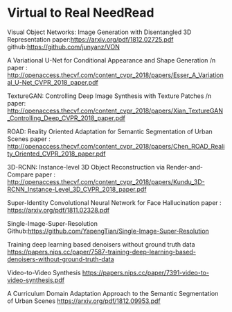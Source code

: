# Virtual to Real NeedRead

Visual Object Networks: Image Generation with Disentangled 3D Representation
paper:https://arxiv.org/pdf/1812.02725.pdf
github:https://github.com/junyanz/VON


A Variational U-Net for Conditional Appearance and Shape Generation /n
paper : http://openaccess.thecvf.com/content_cvpr_2018/papers/Esser_A_Variational_U-Net_CVPR_2018_paper.pdf

TextureGAN: Controlling Deep Image Synthesis with Texture Patches /n
paper: http://openaccess.thecvf.com/content_cvpr_2018/papers/Xian_TextureGAN_Controlling_Deep_CVPR_2018_paper.pdf

ROAD: Reality Oriented Adaptation for Semantic Segmentation of Urban Scenes
paper : http://openaccess.thecvf.com/content_cvpr_2018/papers/Chen_ROAD_Reality_Oriented_CVPR_2018_paper.pdf

3D-RCNN: Instance-level 3D Object Reconstruction via Render-and-Compare
paper : http://openaccess.thecvf.com/content_cvpr_2018/papers/Kundu_3D-RCNN_Instance-Level_3D_CVPR_2018_paper.pdf



Super-Identity Convolutional Neural Network for Face Hallucination
paper : https://arxiv.org/pdf/1811.02328.pdf

Single-Image-Super-Resolution
Github:https://github.com/YapengTian/Single-Image-Super-Resolution

Training deep learning based denoisers without ground truth data
https://papers.nips.cc/paper/7587-training-deep-learning-based-denoisers-without-ground-truth-data

Video-to-Video Synthesis
https://papers.nips.cc/paper/7391-video-to-video-synthesis.pdf

A Curriculum Domain Adaptation Approach to the Semantic Segmentation of Urban Scenes
https://arxiv.org/pdf/1812.09953.pdf
